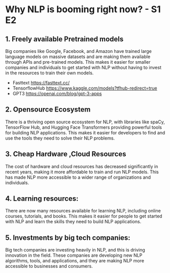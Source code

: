 # Why NLP is booming right now? - S1 E2

## 1. Freely available Pretrained models
Big companies like Google, Facebook, and Amazon have trained large language models on massive datasets and are making them available through APIs and pre-trained models. This makes it easier for smaller companies and individuals to get started with NLP without having to invest in the resources to train their own models.

- Fasttext  https://fasttext.cc/
- TensorflowHub https://www.kaggle.com/models?tfhub-redirect=true
- GPT3 https://openai.com/blog/gpt-3-apps 

## 2. Opensource Ecosystem
There is a thriving open source ecosystem for NLP, with libraries like spaCy, TensorFlow Hub, and Hugging Face Transformers providing powerful tools for building NLP applications. This makes it easier for developers to find and use the tools they need to solve their NLP problems.

## 3. Cheap Hardware ,Cloud Resources
The cost of hardware and cloud resources has decreased significantly in recent years, making it more affordable to train and run NLP models. This has made NLP more accessible to a wider range of organizations and individuals.

## 4. Learning resources: 
There are now many resources available for learning NLP, including online courses, tutorials, and books. This makes it easier for people to get started with NLP and learn the skills they need to build NLP applications.

## 5. Investments by big tech companies: 
Big tech companies are investing heavily in NLP, and this is driving innovation in the field. These companies are developing new NLP algorithms, tools, and applications, and they are making NLP more accessible to businesses and consumers.

